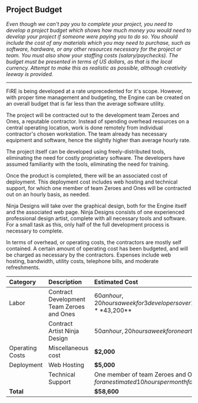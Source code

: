 ## Project Budget ##

_Even though we can't pay you to complete your project, you need to develop a project budget which shows how much money you would need to develop your project if someone were paying you to do so. You should include the cost of any materials which you may need to purchase, such as software, hardware, or any other resources necessary for the project or team. You must also show your staffing costs (salary/paychecks). The budget must be presented in terms of US dollars, as that is the local currency. Attempt to make this as realistic as possible, although creativity leeway is provided._


---




FiRE is being developed at a rate unprecedented for it's scope. However, with proper time management and budgeting, the Engine can be created on an overall budget that is far less than the average software utility.

The project will be contracted out to the development team Zeroes and Ones, a reputable contractor. Instead of spending overhead resources on a central operating location, work is done remotely from individual contractor's chosen workstation. The team already has necessary equipment and software, hence the slightly higher than average hourly rate.

The project itself can be developed using freely-distributed tools, eliminating the need
for costly proprietary software. The developers have assumed familiarity with the tools, eliminating the need for training.

Once the product is completed, there will be an associated cost of deployment. This deployment cost includes web hosting and technical support, for which one member of team Zeroes and Ones will be contracted out on an hourly basis, as needed.

Ninja Designs will take over the graphical design, both for the Engine itself and the associated web page. Ninja Designs consists of one experienced professional design artist, complete with all necessary tools and software. For a small task as this, only half of the full development process is necessary to complete.

In terms of overhead, or operating costs, the contractors are mostly self contained. A certain amount of operating cost has been budgeted, and will be charged as necessary by the contractors. Expenses include web hosting, bandwidth, utility costs, telephone bills, and moderate refreshments.

| **Category** | **Description** | **Estimated Cost** |
|:-------------|:----------------|:-------------------|
|Labor         |Contract Development Team Zeroes and Ones| $60 an hour,  20 hours a week for 3 developers over 12 weeks to complete the project is **$43,200**|
|              |Contract Artist Ninja Design| $50 an hour, 20 hours a week for one artist over 6 weeks is **$6,000**|
|Operating Costs| Miscellaneous cost  | **$2,000**         |
|Deployment    | Web Hosting     | **$5,000**         |
|              | Technical Support | One member of team Zeroes and Ones, at the rate of $60 an hour, for an estimated 10 hours per month for four months is **$2,400**|
| **Total**    |                 |  **$58,600**       |
